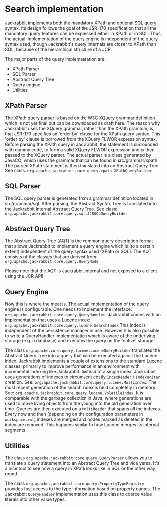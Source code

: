 <!--
   Licensed to the Apache Software Foundation (ASF) under one or more
   contributor license agreements.  See the NOTICE file distributed with
   this work for additional information regarding copyright ownership.
   The ASF licenses this file to You under the Apache License, Version 2.0
   (the "License"); you may not use this file except in compliance with
   the License.  You may obtain a copy of the License at

       http://www.apache.org/licenses/LICENSE-2.0

   Unless required by applicable law or agreed to in writing, software
   distributed under the License is distributed on an "AS IS" BASIS,
   WITHOUT WARRANTIES OR CONDITIONS OF ANY KIND, either express or implied.
   See the License for the specific language governing permissions and
   limitations under the License.
-->

Search implementation
=====================
Jackrabbit implements both the mandatory XPath and optional SQL query
syntax. Its design follows the goal of the JSR-170 specification that all
the mandatory query features can be expressed either in XPath or in SQL.
Thus, the actual implementation of the query engine is independent of the
query syntax used, though Jackrabbit's query internals are closer to XPath
than SQL, because of the hierarchical structure of a JCR.

The major parts of the query implementation are:

* XPath Parser
* SQL Parser
* Abstract Query Tree
* Query engine
* Utilities


XPath Parser
------------
The XPath query parser is based on the W3C XQuery grammar definition which
is not yet final but can be downloaded as draft here. The reason why
Jackrabbit uses the XQuery grammar, rather than the XPath grammar, is, that
JSR-170 specifies an 'order by' clause for the XPath query syntax. This
'order by' clause is borrowed from the XQuery FLWOR expression syntax.
Before parsing the XPath query in Jackrabbit, the statement is surrounded
with dummy code, to form a valid XQuery FLWOR expression and is then passed
to the XQuery parser. The actual parser is a class generated by JavaCC,
which uses the grammar that can be found in src/grammar/xpath. The parsed
XPath statement is then translated into an Abstract Query Tree. See class:
`org.apache.jackrabbit.core.query.xpath.XPathQueryBuilder`


SQL Parser
----------
The SQL query parser is generated from a grammar definition located in
src/grammar/sql. After parsing, the Abstract Syntax Tree is translated into
the Jackrabbit internal Abstract Query Tree. See class:
`org.apache.jackrabbit.core.query.sql.JCRSQLQueryBuilder`


Abstract Query Tree
-------------------
The Abstract Query Tree (AQT) is the common query description format that
allows Jackrabbit to implement a query engine which is (to a certain
extent) independent of the query syntax used (XPath or SQL). The AQT
consists of the classes that are derived from:
`org.apache.jackrabbit.core.query.QueryNode`

Please note that the AQT is Jackrabbit internal and not exposed to a client
using the JCR API!


Query Engine
------------
Now this is where the meat is. The actual implementation of the query
engine is configurable. One needs to implement the interface:
`org.apache.jackrabbit.core.query.QueryHandler`. Jackrabbit comes with an
implementation that uses a Lucene index:
`org.apache.jackrabbit.core.query.lucene.SearchIndex` This index is
independent of the persistence manager in use. However it is also possible
to write a QueryHandler implementation which is aware of the underlying
storage (e.g. a database) and executes the query on the 'native' storage.

The class `org.apache.core.query.lucene.LuceneQueryBuilder` translates the
Abstract Query Tree into a query that can be executed against the Lucene
index. Jackrabbit implements a couple of extensions to the standard Lucene
classes, primarily to improve performance in an environment with
incremental indexing like Jackrabbit. Instead of a single index, Jackrabbit
uses generations of indexes to circumvent costly `IndexReader` / `IndexWriter`
creation. See: `org.apache.jackrabbit.core.query.lucene.MultiIndex`. The most
recent generation of the search index is held completely in memory. See:
`org.apache.jackrabbit.core.query.lucene.VolatileIndex`. It is comparable
with the garbage collection in Java, where generations are used to move
living objects from the young into the old generation over time. Queries
are then executed on a `MultiReader` that spans all the indexes. Every now
and then (depending on the configuration parameters in `workspace.xml`)
indexes are merged and nodes marked as deleted in the index are removed.
This happens similar to how Lucene merges its internal segments.


Utilities
---------
The class `org.apache.jackrabbit.core.query.QueryParser` allows you to
translate a query statement into an Abstract Query Tree and vice versa.
It's a nice tool to see how a query in XPath looks like in SQL or the other
way round.

The class `org.apache.jackrabbit.core.query.PropertyTypeRegistry` provides
fast access to the type information based on property names. The Jackrabbit
`QueryHandler` implementation uses this class to coerce value literals into
other value types.

